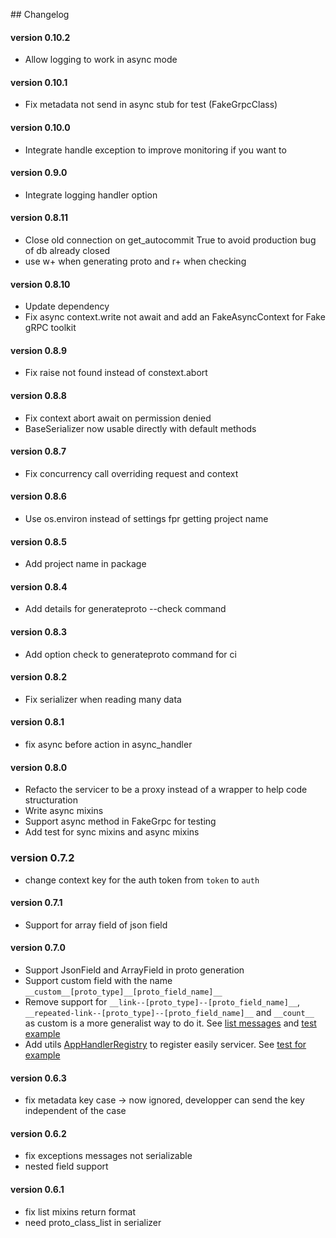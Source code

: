 ## Changelog

#### version 0.10.2

- Allow logging to work in async mode

#### version 0.10.1

- Fix metadata not send in async stub for test (FakeGrpcClass)

#### version 0.10.0

- Integrate handle exception to improve monitoring if you want to

#### version 0.9.0

- Integrate logging handler option

#### version 0.8.11

- Close old connection on get_autocommit True to avoid production bug of db already closed
- use w+ when generating proto and r+ when checking

#### version 0.8.10

- Update dependency
- Fix async context.write not await and add an FakeAsyncContext for Fake gRPC toolkit

#### version 0.8.9

- Fix raise not found instead of constext.abort

#### version 0.8.8

- Fix context abort await on permission denied
- BaseSerializer now usable directly with default methods

#### version 0.8.7

- Fix concurrency call overriding request and context

#### version 0.8.6

- Use os.environ instead of settings fpr getting project name

#### version 0.8.5

- Add project name in package

#### version 0.8.4

- Add details for generateproto --check command

#### version 0.8.3

- Add option check to generateproto command for ci

#### version 0.8.2

- Fix serializer when reading many data

#### version 0.8.1

- fix async before action in async_handler

#### version 0.8.0

- Refacto the servicer to be a proxy instead of a wrapper to help code structuration
- Write async mixins
- Support async method in FakeGrpc for testing
- Add test for sync mixins and async mixins

### version 0.7.2

- change context key for the auth token from `token` to `auth`
#### version 0.7.1

- Support for array field of json field
#### version 0.7.0

- Support JsonField and ArrayField in proto generation
- Support custom field with the name `__custom__[proto_type]__[proto_field_name]__`
- Remove support for `__link--[proto_type]--[proto_field_name]__`, `__repeated-link--[proto_type]--[proto_field_name]__` and `__count__` as custom is a more generalist way to do it. See [list messages](https://github.com/socotecio/django-socio-grpc/blob/master/django_socio_grpc/mixins.py#L81) and [test example](https://github.com/socotecio/django-socio-grpc/blob/master/django_socio_grpc/tests/fakeapp/models.py#L76)
- Add utils [AppHandlerRegistry](https://github.com/socotecio/django-socio-grpc/blob/master/django_socio_grpc/utils/servicer_register.py#L4) to register easily servicer. See [test for example](https://github.com/socotecio/django-socio-grpc/blob/master/django_socio_grpc/tests/test_app_handler_registry.py#L32)

#### version 0.6.3

- fix metadata key case -> now ignored, developper can send the key independent of the case

#### version 0.6.2

- fix exceptions messages not serializable
- nested field support

#### version 0.6.1

- fix list mixins return format
- need proto_class_list in serializer
